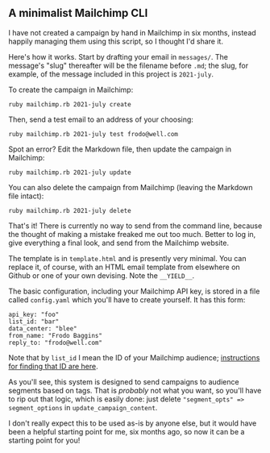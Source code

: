## A minimalist Mailchimp CLI

I have not created a campaign by hand in Mailchimp in six months, instead happily managing them using this script, so I thought I'd share it.

Here's how it works. Start by drafting your email in `messages/`. The message's "slug" thereafter will be the filename before `.md`; the slug, for example, of the message included in this project is `2021-july`.

To create the campaign in Mailchimp:

`ruby mailchimp.rb 2021-july create`

Then, send a test email to an address of your choosing:

`ruby mailchimp.rb 2021-july test frodo@well.com`

Spot an error? Edit the Markdown file, then update the campaign in Mailchimp:

`ruby mailchimp.rb 2021-july update`

You can also delete the campaign from Mailchimp (leaving the Markdown file intact):

`ruby mailchimp.rb 2021-july delete`

That's it! There is currently no way to send from the command line, because the thought of making a mistake freaked me out too much. Better to log in, give everything a final look, and send from the Mailchimp website.

The template is in `template.html` and is presently very minimal. You can replace it, of course, with an HTML email template from elsewhere on Github or one of your own devising. Note the `__YIELD__`.

The basic configuration, including your Mailchimp API key, is stored in a file called `config.yaml` which you'll have to create yourself. It has this form:

```
api_key: "foo"
list_id: "bar"
data_center: "blee"
from_name: "Frodo Baggins"
reply_to: "frodo@well.com"
```

Note that by `list_id` I mean the ID of your Mailchimp audience; [instructions for finding that ID are here](https://mailchimp.com/help/find-audience-id/).

As you'll see, this system is designed to send campaigns to audience segments based on tags. That is *probably* not what you want, so you'll have to rip out that logic, which is easily done: just delete `"segment_opts" => segment_options` in `update_campaign_content`.

I don't really expect this to be used as-is by anyone else, but it would have been a helpful starting point for me, six months ago, so now it can be a starting point for you!